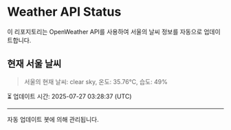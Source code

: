 
# Weather API Status

이 리포지토리는 OpenWeather API를 사용하여 서울의 날씨 정보를 자동으로 업데이트합니다.

## 현재 서울 날씨
> 서울의 현재 날씨: clear sky, 온도: 35.76°C, 습도: 49%

⏳ 업데이트 시간: 2025-07-27 03:28:37 (UTC)

---
자동 업데이트 봇에 의해 관리됩니다.
